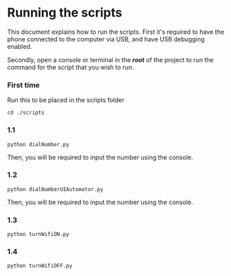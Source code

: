 # Running the scripts

This document explains how to run the scripts.
First it's required to have the phone connected to the computer via USB, and have USB debugging enabled.

Secondly, open a console or terminal in the ***root*** of the project to run the command for the script that you wish to run. 

### First time

Run this to be placed in the scripts folder

`cd ./scripts`


### 1.1

`python dialNumber.py`

Then, you will be required to input the number using the console.

### 1.2

`python dialNumberUIAutomator.py`

Then, you will be required to input the number using the console.


### 1.3

`python turnWifiON.py`

### 1.4

`python turnWifiOFF.py`

